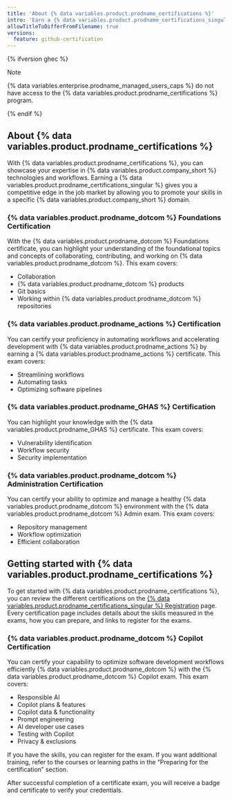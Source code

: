 ```yaml
---
title: 'About {% data variables.product.prodname_certifications %}'
intro: 'Earn a {% data variables.product.prodname_certifications_singular %} to showcase your expertise in {% data variables.product.company_short %} technologies and workflows.'
allowTitleToDifferFromFilename: true
versions:
  feature: github-certification
---
```


{% ifversion ghec %}

> [!NOTE]
> {% data variables.enterprise.prodname_managed_users_caps %} do not have access to the {% data variables.product.prodname_certifications %} program.

{% endif %}

## About {% data variables.product.prodname_certifications %}

With {% data variables.product.prodname_certifications %}, you can showcase your expertise in {% data variables.product.company_short %} technologies and workflows. Earning a {% data variables.product.prodname_certifications_singular %} gives you a competitive edge in the job market by allowing you to promote your skills in a specific {% data variables.product.company_short %} domain.

### {% data variables.product.prodname_dotcom %} Foundations Certification

With the {% data variables.product.prodname_dotcom %} Foundations certificate, you can highlight your understanding of the foundational topics and concepts of collaborating, contributing, and working on {% data variables.product.prodname_dotcom %}. This exam covers:

* Collaboration
* {% data variables.product.prodname_dotcom %} products
* Git basics
* Working within {% data variables.product.prodname_dotcom %} repositories

### {% data variables.product.prodname_actions %} Certification

You can certify your proficiency in automating workflows and accelerating development with {% data variables.product.prodname_actions %} by earning a {% data variables.product.prodname_actions %} certificate. This exam covers:

* Streamlining workflows
* Automating tasks
* Optimizing software pipelines

### {% data variables.product.prodname_GHAS %} Certification

You can highlight your knowledge with the {% data variables.product.prodname_GHAS %} certificate. This exam covers:

* Vulnerability identification
* Workflow security
* Security implementation

### {% data variables.product.prodname_dotcom %} Administration Certification

You can certify your ability to optimize and manage a healthy {% data variables.product.prodname_dotcom %} environment with the {% data variables.product.prodname_dotcom %} Admin exam. This exam covers:

* Repository management
* Workflow optimization
* Efficient collaboration

## Getting started with {% data variables.product.prodname_certifications %}

To get started with {% data variables.product.prodname_certifications %}, you can review the different certifications on the [{% data variables.product.prodname_certifications_singular %} Registration](https://learn.github.com/credentials) page. Every certification page includes details about the skills measured in the exams, how you can prepare, and links to register for the exams.

### {% data variables.product.prodname_dotcom %} Copilot Certification

You can certify your capability to optimize software development workflows efficiently {% data variables.product.prodname_dotcom %} with the {% data variables.product.prodname_dotcom %} Copilot exam. This exam covers:

* Responsible AI
* Copilot plans & features
* Copilot data & functionality
* Prompt engineering
* AI developer use cases
* Testing with Copilot
* Privacy & exclusions

If you have the skills, you can register for the exam. If you want additional training, refer to the courses or learning paths in the “Preparing for the certification” section.

After successful completion of a certificate exam, you will receive a badge and certificate to verify your credentials.
